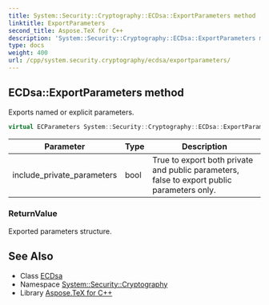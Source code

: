 ```yaml
---
title: System::Security::Cryptography::ECDsa::ExportParameters method
linktitle: ExportParameters
second_title: Aspose.TeX for C++
description: 'System::Security::Cryptography::ECDsa::ExportParameters method. Exports named or explicit parameters in C++.'
type: docs
weight: 400
url: /cpp/system.security.cryptography/ecdsa/exportparameters/
---
```

## ECDsa::ExportParameters method


Exports named or explicit parameters.

```cpp
virtual ECParameters System::Security::Cryptography::ECDsa::ExportParameters(bool include_private_parameters)
```


| Parameter | Type | Description |
| --- | --- | --- |
| include_private_parameters | bool | True to export both private and public parameters, false to export public parameters only. |

### ReturnValue

Exported parameters structure.

## See Also

* Class [ECDsa](../)
* Namespace [System::Security::Cryptography](../../)
* Library [Aspose.TeX for C++](../../../)
